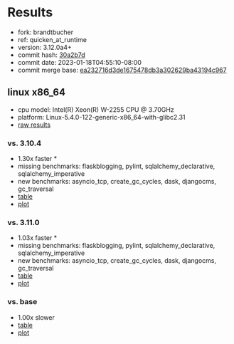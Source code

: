 # Results

- fork: brandtbucher
- ref: quicken_at_runtime
- version: 3.12.0a4+
- commit hash: [30a2b7d](https://github.com/brandtbucher/cpython/commit/30a2b7d)
- commit date: 2023-01-18T04:55:10-08:00
- commit merge base: [ea232716d3de1675478db3a302629ba43194c967](https://github.com/brandtbucher/cpython/commit/ea232716d3de1675478db3a302629ba43194c967)

## linux x86_64

- cpu model: Intel(R) Xeon(R) W-2255 CPU @ 3.70GHz
- platform: Linux-5.4.0-122-generic-x86_64-with-glibc2.31
- [raw results](bm-20230118-linux-x86_64-brandtbucher-quicken_at_runtime-3.12.0a4%2B-30a2b7d.json)

### vs. 3.10.4

- 1.30x faster \*
- missing benchmarks: flaskblogging, pylint, sqlalchemy_declarative, sqlalchemy_imperative
- new benchmarks: asyncio_tcp, create_gc_cycles, dask, djangocms, gc_traversal
- [table](bm-20230118-linux-x86_64-brandtbucher-quicken_at_runtime-3.12.0a4%2B-30a2b7d-vs-3.10.4.md)
- [plot](bm-20230118-linux-x86_64-brandtbucher-quicken_at_runtime-3.12.0a4%2B-30a2b7d-vs-3.10.4.png)

### vs. 3.11.0

- 1.03x faster \*
- missing benchmarks: flaskblogging, pylint, sqlalchemy_declarative, sqlalchemy_imperative
- new benchmarks: asyncio_tcp, create_gc_cycles, dask, djangocms, gc_traversal
- [table](bm-20230118-linux-x86_64-brandtbucher-quicken_at_runtime-3.12.0a4%2B-30a2b7d-vs-3.11.0.md)
- [plot](bm-20230118-linux-x86_64-brandtbucher-quicken_at_runtime-3.12.0a4%2B-30a2b7d-vs-3.11.0.png)

### vs. base

- 1.00x slower
- [table](bm-20230118-linux-x86_64-brandtbucher-quicken_at_runtime-3.12.0a4%2B-30a2b7d-vs-base.md)
- [plot](bm-20230118-linux-x86_64-brandtbucher-quicken_at_runtime-3.12.0a4%2B-30a2b7d-vs-base.png)

